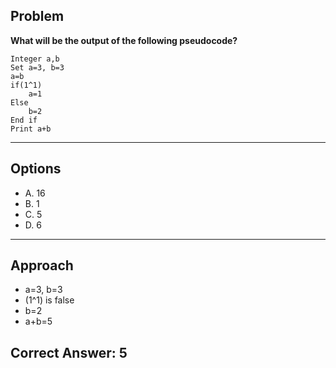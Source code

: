 ## Problem

**What will be the output of the following pseudocode?**

```pseudo
Integer a,b
Set a=3, b=3
a=b
if(1^1)
    a=1
Else
    b=2
End if
Print a+b
```

---

## Options

- A. 16  
- B. 1
- C. 5 
- D. 6

---

## Approach

- a=3, b=3
- (1^1) is false
- b=2
- a+b=5

## Correct Answer: **5**
